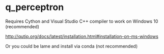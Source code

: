 # q_perceptron

Requires Cython and Visual Studio C++ compiler to work on Windows 10 (recommended)

http://qutip.org/docs/latest/installation.html#installation-on-ms-windows

Or you could be lame and install via conda (not recommended)
